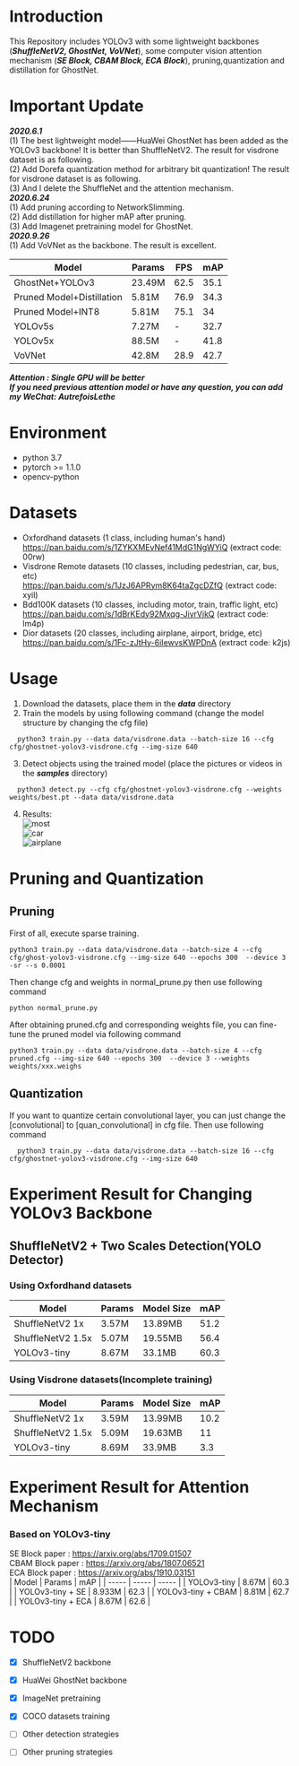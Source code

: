# Introduction  
This Repository includes YOLOv3 with some lightweight backbones (***ShuffleNetV2, GhostNet, VoVNet***), some computer vision attention mechanism (***SE Block, CBAM Block, ECA Block***), pruning,quantization and distillation for GhostNet.
# Important Update
***2020.6.1***     
(1) The best lightweight model——HuaWei GhostNet has been added as the YOLOv3 backbone! It is better than ShuffleNetV2. The result for visdrone dataset is as following.  
(2) Add Dorefa quantization method for arbitrary bit quantization! The result for visdrone dataset is as following.  
(3) And I delete the ShuffleNet and the attention mechanism.   
***2020.6.24***    
(1) Add pruning according to NetworkSlimming.  
(2) Add distillation for higher mAP after pruning.  
(3) Add Imagenet pretraining model for GhostNet.  
***2020.9.26***  
(1) Add VoVNet as the backbone. The result is excellent.

| Model | Params | FPS | mAP |
| ----- | ----- | ----- |----- |
| GhostNet+YOLOv3 | 23.49M | 62.5 | 35.1 |
| Pruned Model+Distillation | 5.81M | 76.9 | 34.3 |
| Pruned Model+INT8 | 5.81M | 75.1 | 34 |
| YOLOv5s | 7.27M | - | 32.7 |
| YOLOv5x | 88.5M | - | 41.8 |  
| VoVNet | 42.8M | 28.9 | 42.7 |  

***Attention : Single GPU will be better***  
***If you need previous attention model or have any question, you can add my WeChat: AutrefoisLethe***
# Environment  
* python 3.7  
* pytorch >= 1.1.0  
* opencv-python  
# Datasets
* Oxfordhand datasets (1 class, including human's hand)  
https://pan.baidu.com/s/1ZYKXMEvNef41MdG1NgWYiQ     (extract code: 00rw) 
* Visdrone Remote datasets (10 classes, including pedestrian, car, bus, etc)  
https://pan.baidu.com/s/1JzJ6APRym8K64taZgcDZfQ     (extract code: xyil)
* Bdd100K datasets (10 classes, including motor, train, traffic light, etc)  
https://pan.baidu.com/s/1dBrKEdy92Mxqg-JiyrVjkQ     (extract code: lm4p)
* Dior datasets (20 classes, including airplane, airport, bridge, etc)  
https://pan.baidu.com/s/1Fc-zJtHy-6iIewvsKWPDnA     (extract code: k2js) 

# Usage
1. Download the datasets, place them in the ***data*** directory    
2. Train the models by using following command (change the model structure by changing the cfg file)  
```
  python3 train.py --data data/visdrone.data --batch-size 16 --cfg cfg/ghostnet-yolov3-visdrone.cfg --img-size 640
```
3. Detect objects using the trained model (place the pictures or videos in the ***samples*** directory)    
```
  python3 detect.py --cfg cfg/ghostnet-yolov3-visdrone.cfg --weights weights/best.pt --data data/visdrone.data
```
4. Results:  
![most](https://github.com/HaloTrouvaille/YOLO-Multi-Backbones-Attention/blob/master/output/most.png)  
![car](https://github.com/HaloTrouvaille/YOLO-Multi-Backbones-Attention/blob/master/output/car.png)  
![airplane](https://github.com/HaloTrouvaille/YOLO-Multi-Backbones-Attention/blob/master/output/airplane.png)  
# Pruning and Quantization 
## Pruning
First of all, execute sparse training.  
```
python3 train.py --data data/visdrone.data --batch-size 4 --cfg cfg/ghost-yolov3-visdrone.cfg --img-size 640 --epochs 300  --device 3 -sr --s 0.0001
```
Then change cfg and weights in normal_prune.py then use following command  
```
python normal_prune.py
```
After obtaining pruned.cfg and corresponding weights file, you can fine-tune the pruned model via following command  
```
python3 train.py --data data/visdrone.data --batch-size 4 --cfg pruned.cfg --img-size 640 --epochs 300  --device 3 --weights weights/xxx.weighs
```

## Quantization
If you want to quantize certain convolutional layer, you can just change the [convolutional] to [quan_convolutional] in cfg file. Then use following command  
```
  python3 train.py --data data/visdrone.data --batch-size 16 --cfg cfg/ghostnet-yolov3-visdrone.cfg --img-size 640
```

# Experiment Result for Changing YOLOv3 Backbone
## ShuffleNetV2 + Two Scales Detection(YOLO Detector)
### Using Oxfordhand datasets
| Model | Params | Model Size | mAP |
| ----- | ----- | ----- |----- |
| ShuffleNetV2 1x | 3.57M | 13.89MB | 51.2 |
| ShuffleNetV2 1.5x | 5.07M | 19.55MB | 56.4 |
| YOLOv3-tiny | 8.67M | 33.1MB | 60.3 |
### Using Visdrone datasets(Incomplete training)
| Model | Params | Model Size | mAP |
| ----- | ----- | ----- |----- |
| ShuffleNetV2 1x | 3.59M | 13.99MB | 10.2 |
| ShuffleNetV2 1.5x | 5.09M | 19.63MB | 11 |
| YOLOv3-tiny | 8.69M | 33.9MB | 3.3 |
# Experiment Result for Attention Mechanism
### Based on YOLOv3-tiny
SE Block paper : https://arxiv.org/abs/1709.01507  
CBAM Block paper : https://arxiv.org/abs/1807.06521  
ECA Block paper : https://arxiv.org/abs/1910.03151  
| Model | Params | mAP |
| ----- | ----- | ----- |
| YOLOv3-tiny | 8.67M | 60.3 |
| YOLOv3-tiny + SE | 8.933M | 62.3 |
| YOLOv3-tiny + CBAM | 8.81M | 62.7 |
| YOLOv3-tiny + ECA | 8.67M | 62.6 |

 
# TODO
- [x] ShuffleNetV2 backbone
- [x] HuaWei GhostNet backbone 
- [x] ImageNet pretraining
- [x] COCO datasets training
- [ ] Other detection strategies
- [ ] Other pruning strategies

